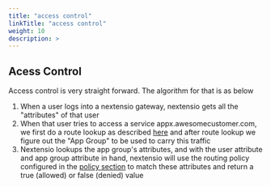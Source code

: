 ```yaml
---
title: "access control"
linkTitle: "access control"
weight: 10
description: >
---
```


## Acess Control

Access control is very straight forward. The algorithm for that is as below

1. When a user logs into a nextensio gateway, nextensio gets all the "attributes" of that user
2. When that user tries to access a service appx.awesomecustomer.com, we first do a route lookup
as described [here](/architecture/routing) and after route lookup we figure out the "App Group"
to be used to carry this traffic
3. Nextensio lookups the app group's attributes, and with the user attribute and app group
attribute in hand, nextensio will use the routing policy configured in the 
[policy section](/configurations/policies) to match these attributes and return a true (allowed)
or false (denied) value

